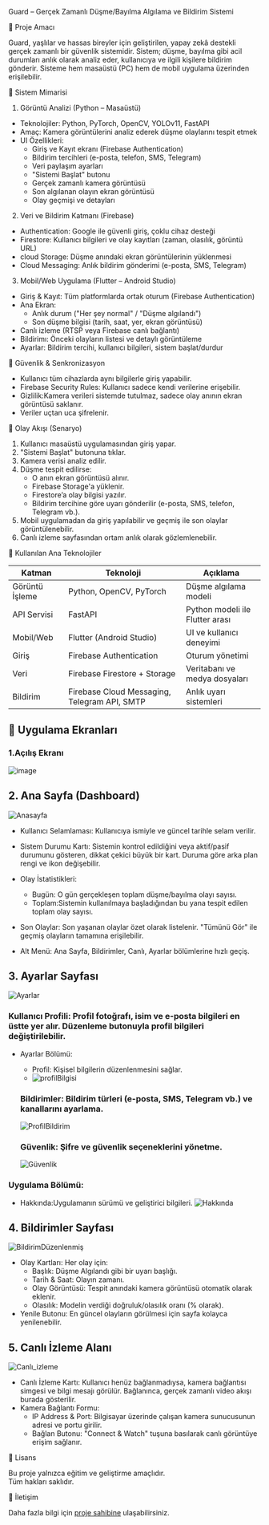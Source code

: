 Guard – Gerçek Zamanlı Düşme/Bayılma Algılama ve Bildirim Sistemi

🧠 Proje Amacı

Guard, yaşlılar ve hassas bireyler için geliştirilen, yapay zekâ destekli gerçek zamanlı bir güvenlik sistemidir. Sistem; düşme, bayılma gibi acil durumları anlık olarak analiz eder, kullanıcıya ve ilgili kişilere bildirim gönderir. Sisteme hem masaüstü (PC) hem de mobil uygulama üzerinden erişilebilir.


🧩 Sistem Mimarisi

1. Görüntü Analizi (Python – Masaüstü)

- Teknolojiler: Python, PyTorch, OpenCV, YOLOv11, FastAPI
- Amaç: Kamera görüntülerini analiz ederek düşme olaylarını tespit etmek
- UI Özellikleri:
  - Giriş ve Kayıt ekranı (Firebase Authentication)
  - Bildirim tercihleri (e-posta, telefon, SMS, Telegram)
  - Veri paylaşım ayarları
  - "Sistemi Başlat" butonu
  - Gerçek zamanlı kamera görüntüsü
  - Son algılanan olayın ekran görüntüsü
  - Olay geçmişi ve detayları

2. Veri ve Bildirim Katmanı (Firebase)

- Authentication: Google ile güvenli giriş, çoklu cihaz desteği
- Firestore: Kullanıcı bilgileri ve olay kayıtları (zaman, olasılık, görüntü URL)
- cloud Storage: Düşme anındaki ekran görüntülerinin yüklenmesi
- Cloud Messaging: Anlık bildirim gönderimi (e-posta, SMS, Telegram)

3. Mobil/Web Uygulama (Flutter – Android Studio)

- Giriş & Kayıt: Tüm platformlarda ortak oturum (Firebase Authentication)
- Ana Ekran:
  - Anlık durum ("Her şey normal" / "Düşme algılandı")
  - Son düşme bilgisi (tarih, saat, yer, ekran görüntüsü)
- Canlı izleme (RTSP veya Firebase canlı bağlantı)
- Bildirimı: Önceki olayların listesi ve detaylı görüntüleme
- Ayarlar: Bildirim tercihi, kullanıcı bilgileri, sistem başlat/durdur



🔐 Güvenlik & Senkronizasyon

- Kullanıcı tüm cihazlarda aynı bilgilerle giriş yapabilir.
- Firebase Security Rules: Kullanıcı sadece kendi verilerine erişebilir.
- Gizlilik:Kamera verileri sistemde tutulmaz, sadece olay anının ekran görüntüsü saklanır.
- Veriler uçtan uca şifrelenir.



🚨 Olay Akışı (Senaryo)

1. Kullanıcı masaüstü uygulamasından giriş yapar.
2. "Sistemi Başlat" butonuna tıklar.
3. Kamera verisi analiz edilir.
4. Düşme tespit edilirse:
    - O anın ekran görüntüsü alınır.
    - Firebase Storage'a yüklenir.
    - Firestore’a olay bilgisi yazılır.
    - Bildirim tercihine göre uyarı gönderilir (e-posta, SMS, telefon, Telegram vb.).
5. Mobil uygulamadan da giriş yapılabilir ve geçmiş ile son olaylar görüntülenebilir.
6. Canlı izleme sayfasından ortam anlık olarak gözlemlenebilir.


🔧 Kullanılan Ana Teknolojiler

| Katman           | Teknoloji                               | Açıklama                        |
|------------------|----------------------------------------|---------------------------------|
| Görüntü İşleme   | Python, OpenCV, PyTorch                | Düşme algılama modeli           |
| API Servisi      | FastAPI                                | Python modeli ile Flutter arası |
| Mobil/Web        | Flutter (Android Studio)               | UI ve kullanıcı deneyimi        |
| Giriş            | Firebase Authentication                | Oturum yönetimi                 |
| Veri             | Firebase Firestore + Storage           | Veritabanı ve medya dosyaları   |
| Bildirim         | Firebase Cloud Messaging, Telegram API, SMTP | Anlık uyarı sistemleri    |








## 📱 Uygulama Ekranları

### 1.Açılış Ekranı

![image](https://github.com/user-attachments/assets/c0b418b5-d56b-4d28-bfc4-745187f6ec97)

## 2. Ana Sayfa (Dashboard)

![Anasayfa](https://github.com/user-attachments/assets/4a880158-1948-41d1-ab86-8d4d612bed39)

* Kullanıcı Selamlaması: Kullanıcıya ismiyle ve güncel tarihle selam verilir.
* Sistem Durumu Kartı: Sistemin kontrol edildiğini veya aktif/pasif durumunu gösteren, dikkat çekici büyük bir kart. Duruma göre arka plan rengi ve ikon değişebilir.
* Olay İstatistikleri:

  * Bugün: O gün gerçekleşen toplam düşme/bayılma olayı sayısı.
  * Toplam:Sistemin kullanılmaya başladığından bu yana tespit edilen toplam olay sayısı.
* Son Olaylar: Son yaşanan olaylar özet olarak listelenir. "Tümünü Gör" ile geçmiş olayların tamamına erişilebilir.
* Alt Menü: Ana Sayfa, Bildirimler, Canlı, Ayarlar bölümlerine hızlı geçiş.






## 3. Ayarlar Sayfası

![Ayarlar](https://github.com/user-attachments/assets/5fc14a17-57a5-49ed-91d5-fd5e46a32649)

### Kullanıcı Profili: Profil fotoğrafı, isim ve e-posta bilgileri en üstte yer alır. Düzenleme butonuyla profil bilgileri değiştirilebilir.
* Ayarlar Bölümü:
  * Profil: Kişisel bilgilerin düzenlenmesini sağlar.
  * 
    ![profilBilgisi](https://github.com/user-attachments/assets/5d62dd1d-5f6f-400c-bebf-83a2031dfbff)




  ### Bildirimler: Bildirim türleri (e-posta, SMS, Telegram vb.) ve kanallarını ayarlama.
    
    ![ProfilBildirim](https://github.com/user-attachments/assets/40ae2b21-cbc2-4497-a5f1-89584d9f689a)



  ### Güvenlik: Şifre ve güvenlik seçeneklerini yönetme.
    ![Güvenlik](https://github.com/user-attachments/assets/49019031-4188-4ba8-b2f0-58a8cba3179e)

    
### Uygulama Bölümü:
  * Hakkında:Uygulamanın sürümü ve geliştirici bilgileri.
![Hakkında](https://github.com/user-attachments/assets/9b430579-c470-450d-aa14-9528ca326975)






## 4. Bildirimler Sayfası

![BildirimDüzenlenmiş](https://github.com/user-attachments/assets/3d05cea5-52cc-4e73-af13-17e2f271e4ae)

* Olay Kartları: Her olay için:
  * Başlık: Düşme Algılandı gibi bir uyarı başlığı.
  * Tarih & Saat: Olayın zamanı.
  * Olay Görüntüsü: Tespit anındaki kamera görüntüsü otomatik olarak eklenir.
  * Olasılık: Modelin verdiği doğruluk/olasılık oranı (% olarak).
* Yenile Butonu: En güncel olayların görülmesi için sayfa kolayca yenilenebilir.






 ## 5. Canlı İzleme Alanı

![Canlı_izleme](https://github.com/user-attachments/assets/ce9eef9d-e76a-489b-b62f-7fe9f2da77a3)


* Canlı İzleme Kartı: Kullanıcı henüz bağlanmadıysa, kamera bağlantısı simgesi ve bilgi mesajı görülür. Bağlanınca, gerçek zamanlı video akışı burada gösterilir.
* Kamera Bağlantı Formu:
  * IP Address & Port: Bilgisayar üzerinde çalışan kamera sunucusunun adresi ve portu girilir.
  * Bağlan Butonu: "Connect & Watch" tuşuna basılarak canlı görüntüye erişim sağlanır.





📄 Lisans

Bu proje yalnızca eğitim ve geliştirme amaçlıdır.  
Tüm hakları saklıdır.  



 💬 İletişim

Daha fazla bilgi için [proje sahibine](mehmetkarataslar@gmail.com) ulaşabilirsiniz.
